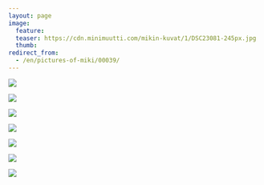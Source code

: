 ```yaml
---
layout: page
image:
  feature:
  teaser: https://cdn.minimuutti.com/mikin-kuvat/1/DSC23081-245px.jpg
  thumb:
redirect_from:
  - /en/pictures-of-miki/00039/
---
```


![](https://cdn.minimuutti.com/mikin-kuvat/1/DSC22961-800px.jpg)

![](https://cdn.minimuutti.com/mikin-kuvat/1/DSC22980-800px.jpg)

![](https://cdn.minimuutti.com/mikin-kuvat/1/DSC22987-800px.jpg)

![](https://cdn.minimuutti.com/mikin-kuvat/1/DSC23030-800px.jpg)

![](https://cdn.minimuutti.com/mikin-kuvat/1/DSC23031-800px.jpg)

![](https://cdn.minimuutti.com/mikin-kuvat/1/DSC22957-800px.jpg)

![](https://cdn.minimuutti.com/mikin-kuvat/1/DSC23081-800px.jpg)
